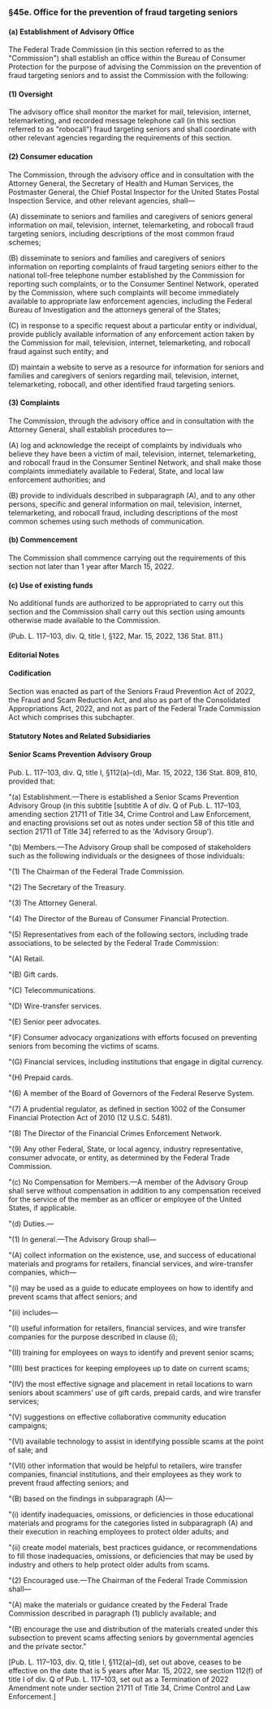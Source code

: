 ### §45e. Office for the prevention of fraud targeting seniors ###

#### (a) Establishment of Advisory Office ####

The Federal Trade Commission (in this section referred to as the "Commission") shall establish an office within the Bureau of Consumer Protection for the purpose of advising the Commission on the prevention of fraud targeting seniors and to assist the Commission with the following:

#### (1) Oversight ####

The advisory office shall monitor the market for mail, television, internet, telemarketing, and recorded message telephone call (in this section referred to as "robocall") fraud targeting seniors and shall coordinate with other relevant agencies regarding the requirements of this section.

#### (2) Consumer education ####

The Commission, through the advisory office and in consultation with the Attorney General, the Secretary of Health and Human Services, the Postmaster General, the Chief Postal Inspector for the United States Postal Inspection Service, and other relevant agencies, shall—

(A) disseminate to seniors and families and caregivers of seniors general information on mail, television, internet, telemarketing, and robocall fraud targeting seniors, including descriptions of the most common fraud schemes;

(B) disseminate to seniors and families and caregivers of seniors information on reporting complaints of fraud targeting seniors either to the national toll-free telephone number established by the Commission for reporting such complaints, or to the Consumer Sentinel Network, operated by the Commission, where such complaints will become immediately available to appropriate law enforcement agencies, including the Federal Bureau of Investigation and the attorneys general of the States;

(C) in response to a specific request about a particular entity or individual, provide publicly available information of any enforcement action taken by the Commission for mail, television, internet, telemarketing, and robocall fraud against such entity; and

(D) maintain a website to serve as a resource for information for seniors and families and caregivers of seniors regarding mail, television, internet, telemarketing, robocall, and other identified fraud targeting seniors.

#### (3) Complaints ####

The Commission, through the advisory office and in consultation with the Attorney General, shall establish procedures to—

(A) log and acknowledge the receipt of complaints by individuals who believe they have been a victim of mail, television, internet, telemarketing, and robocall fraud in the Consumer Sentinel Network, and shall make those complaints immediately available to Federal, State, and local law enforcement authorities; and

(B) provide to individuals described in subparagraph (A), and to any other persons, specific and general information on mail, television, internet, telemarketing, and robocall fraud, including descriptions of the most common schemes using such methods of communication.

#### (b) Commencement ####

The Commission shall commence carrying out the requirements of this section not later than 1 year after March 15, 2022.

#### (c) Use of existing funds ####

No additional funds are authorized to be appropriated to carry out this section and the Commission shall carry out this section using amounts otherwise made available to the Commission.

(Pub. L. 117–103, div. Q, title I, §122, Mar. 15, 2022, 136 Stat. 811.)

#### **Editorial Notes** ####

#### Codification ####

Section was enacted as part of the Seniors Fraud Prevention Act of 2022, the Fraud and Scam Reduction Act, and also as part of the Consolidated Appropriations Act, 2022, and not as part of the Federal Trade Commission Act which comprises this subchapter.

#### **Statutory Notes and Related Subsidiaries** ####

#### Senior Scams Prevention Advisory Group ####

Pub. L. 117–103, div. Q, title I, §112(a)–(d), Mar. 15, 2022, 136 Stat. 809, 810, provided that:

"(a) Establishment.—There is established a Senior Scams Prevention Advisory Group (in this subtitle [subtitle A of div. Q of Pub. L. 117–103, amending section 21711 of Title 34, Crime Control and Law Enforcement, and enacting provisions set out as notes under section 58 of this title and section 21711 of Title 34] referred to as the 'Advisory Group').

"(b) Members.—The Advisory Group shall be composed of stakeholders such as the following individuals or the designees of those individuals:

"(1) The Chairman of the Federal Trade Commission.

"(2) The Secretary of the Treasury.

"(3) The Attorney General.

"(4) The Director of the Bureau of Consumer Financial Protection.

"(5) Representatives from each of the following sectors, including trade associations, to be selected by the Federal Trade Commission:

"(A) Retail.

"(B) Gift cards.

"(C) Telecommunications.

"(D) Wire-transfer services.

"(E) Senior peer advocates.

"(F) Consumer advocacy organizations with efforts focused on preventing seniors from becoming the victims of scams.

"(G) Financial services, including institutions that engage in digital currency.

"(H) Prepaid cards.

"(6) A member of the Board of Governors of the Federal Reserve System.

"(7) A prudential regulator, as defined in section 1002 of the Consumer Financial Protection Act of 2010 (12 U.S.C. 5481).

"(8) The Director of the Financial Crimes Enforcement Network.

"(9) Any other Federal, State, or local agency, industry representative, consumer advocate, or entity, as determined by the Federal Trade Commission.

"(c) No Compensation for Members.—A member of the Advisory Group shall serve without compensation in addition to any compensation received for the service of the member as an officer or employee of the United States, if applicable.

"(d) Duties.—

"(1) In general.—The Advisory Group shall—

"(A) collect information on the existence, use, and success of educational materials and programs for retailers, financial services, and wire-transfer companies, which—

"(i) may be used as a guide to educate employees on how to identify and prevent scams that affect seniors; and

"(ii) includes—

 "(I) useful information for retailers, financial services, and wire transfer companies for the purpose described in clause (i);

 "(II) training for employees on ways to identify and prevent senior scams;

 "(III) best practices for keeping employees up to date on current scams;

 "(IV) the most effective signage and placement in retail locations to warn seniors about scammers' use of gift cards, prepaid cards, and wire transfer services;

 "(V) suggestions on effective collaborative community education campaigns;

 "(VI) available technology to assist in identifying possible scams at the point of sale; and

 "(VII) other information that would be helpful to retailers, wire transfer companies, financial institutions, and their employees as they work to prevent fraud affecting seniors; and

"(B) based on the findings in subparagraph (A)—

"(i) identify inadequacies, omissions, or deficiencies in those educational materials and programs for the categories listed in subparagraph (A) and their execution in reaching employees to protect older adults; and

"(ii) create model materials, best practices guidance, or recommendations to fill those inadequacies, omissions, or deficiencies that may be used by industry and others to help protect older adults from scams.

"(2) Encouraged use.—The Chairman of the Federal Trade Commission shall—

"(A) make the materials or guidance created by the Federal Trade Commission described in paragraph (1) publicly available; and

"(B) encourage the use and distribution of the materials created under this subsection to prevent scams affecting seniors by governmental agencies and the private sector."

[Pub. L. 117–103, div. Q, title I, §112(a)–(d), set out above, ceases to be effective on the date that is 5 years after Mar. 15, 2022, see section 112(f) of title I of div. Q of Pub. L. 117–103, set out as a Termination of 2022 Amendment note under section 21711 of Title 34, Crime Control and Law Enforcement.]